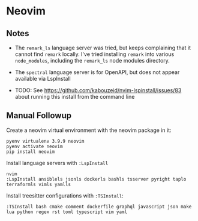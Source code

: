 # Neovim

## Notes

* The `remark_ls` language server was tried, but keeps complaining that it cannot
  find `remark` locally. I've tried installing `remark` into various
  `node_modules`, including the `remark_ls` node modules directory.

* The `spectral` language server is for OpenAPI, but does not appear available
  via LspInstall

* TODO: See https://github.com/kabouzeid/nvim-lspinstall/issues/83 about running this install from the command line


## Manual Followup

Create a neovim virtual environment with the neovim package in it:

```
pyenv virtualenv 3.9.9 neovim
pyenv activate neovim
pip install neovim
```

Install language servers with `:LspInstall`

```
nvim
:LspInstall ansiblels jsonls dockerls bashls tsserver pyright taplo terraformls vimls yamlls
```

Install treesitter configurations with `:TSInstall`:

```
:TSInstall bash cmake comment dockerfile graphql javascript json make lua python regex rst toml typescript vim yaml
```
